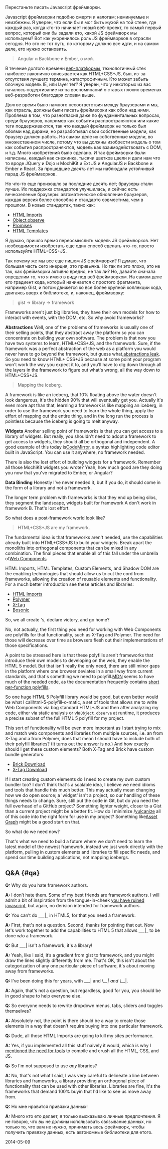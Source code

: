 Перестаньте писать Javascript фреймворки.

Javascript фреймворки подобно смерти и налогам; неминуемые и неизбежны. Я 
уверен, что если бы я мог быть мухой на той стене, где каждый раз, когда кто-то
начинает новый веб-проект, то самый первый вопрос, который они бы задали ето, 
какой JS фреймворк мы используем? Вот как укоренилось роль JS фреймворков в 
отрасли сегодня. Но это не тот путь, по которому должно все идти, и на самом 
деле, ето нужно остановить.

> Angular и Backbone и Ember, о мой.

В течение долгого времени [веб-платформы][1], технологичный стек наиболее 
лаконично описывается как HTML+CSS+JS, был, из-за отсутствия лучшего термина,
катастрофичным. Кто может забыть блочную модель IE, или layer тег? Я уверен, 
что у некоторых из вас началось подергивание из-за воспоминаний о старых плохих
временах веб-разработки благодаря словам выше.

Долгое время было намного несоответствия между браузерами и мы, как отрасль, 
должны были писать фреймворки как обои над ними. Проблема в том,
что разногласия даже по фундаментальных вопросах, среди браузеров, например как 
события распространяются или какие теги поддерживаются, так что каждый фреймворк
не только был обоями над дирами, но разработывал свои собственные модели, как 
браузер должен работь. На самом деле их собственные модел*и*, во множественном 
числе, потому что вы должны изобрести модель о том как события распространяются,
модель как взаимодействовать с DOM, и т.д. Много изобретений было сделано. И так 
фреймворки были написаны, каждый как снежинка, тысячи цветков цвели  и дали нам 
что то вроде JQuery и Dojo и MochiKit и Ext JS и AngularJS и Backbone и Ember и 
React. За прошедшие *десять* лет мы наблюдали устойчивый парад JS фреймворков.

Но что-то еще произошло за последние десять лет; браузеры стали лучше.
Их поддержка стандартов улучшилась, и сейчас есть вечнозеленые браузеры:
автоматическое обновление браузеров, каждая версия более способна и стандарто
совместима, чем в прошлом. В новых стандартах, таких как:

*   [HTML Imports][2]
*   [Object.observe][3]
*   [Promises][4]
*   [HTML Templates][5]

Я думаю, пришло время переосмыслить модель JS фреймворков. Нет необходимости
изобретать еще один способ сделать что-то, просто используйте HTML+CSS+JS.

Так почему же мы все еще пишем JS фреймворки? Я думаю, что большая часть сего
инерция, это привычка. Но так ли это плохо, это не так, как фреймворки активно
вредно, не так ли? Но, давайте сначала определим то, что я имею в виду под веб
фреймворком. На самом деле ето градиент кода, который начинается с простого 
фрагмента, например Gist, и потом движется ко все более крупной коллекции кода,
двигаясь вверх к библиотеке, и, наконец, фреймворку:

> gist -> library -> framework 

Frameworks aren't just big libraries, they have their own models for how to
interact with events, with the DOM, etc. So why avoid frameworks?

**Abstractions** Well, one of the problems of frameworks is usually one of
their selling points, that they abstract away the platform so you can 
concentrate on building your own software. The problem is that now you have two 
systems to learn, HTML+CSS+JS, and the framework. Sure, if the framework was a 
perfect abstraction of the web as a platform you would never have to go beyond 
the framework, but guess what,[abstractions leak][6]. So you need to know HTML+
CSS+JS because at some point your program won't work the way you expect it to, 
and you’ll have to dig down through all the layers in the framework to figure 
out what's wrong, all the way down to HTML+CSS+JS.

> Mapping the iceberg. 

A framework is like an iceberg, that 10% floating above the water doesn't look
dangerous, it's the hidden 90% that will eventually get you. Actually it's even 
more apt than that, learning a framework is like mapping an iceberg, in order to
use the framework you need to learn the whole thing, apply the effort of mapping
out the entire thing, and in the long run the process is pointless because the 
iceberg is going to melt anyway.

**Widgets** Another selling point of frameworks is that you can get access to a
library of widgets. But really, you shouldn't need to adopt a framework to get 
access to widgets, they should all be orthogonal and independent. A good example
of this today is[CodeMirror][7], a syntax highlighting code editor built in
JavaScript. You can use it anywhere, no framework needed.

There is also the lost effort of building widgets for a framework. Remember all
those MochiKit widgets you wrote? Yeah, how much good are they doing you now 
that you've migrated to Ember, or Angular?

**Data Binding** Honestly I've never needed it, but if you do, it should come
in the form of a library and not a framework.

The longer term problem with frameworks is that they end up being silos, they
segment the landscape, widgets built for framework A don't work in framework B. 
That's lost effort.

So what does a post-framework world look like? 

> HTML+CSS+JS are my framework. 

The fundamental idea is that frameworks aren't needed, use the capabilities
already built into HTML+CSS+JS to build your widgets. Break apart the monoliths 
into orthogonal components that can be mixed in any combination. The final 
pieces that enable all of this fall under the umbrella of[Web Components][8]

HTML Imports, HTML Templates, Custom Elements, and Shadow DOM are the enabling
technologies that should allow us to cut the cord from frameworks, allowing the 
creation of reusable elements and functionality. For a much better introduction 
see these articles and libraries:

*   [HTML Imports][9]
*   [Polymer][10]
*   [X-Tag][11]
*   [Bosonic][12]

So, we all create [<x-flipbox>][13]'s, declare victory, and go home? 

No, not actually, the first thing you need for working with Web Components are
polyfills for that functionality, such as X-Tag and Polymer. The need for those 
will decrease over time as browsers flesh out their implementations of those 
specifications.

A point to be stressed here is that these polyfills aren't frameworks that
introduce their own models to developing on the web, they enable the HTML 5 
model. But that isn't really the only need, there are still minor gaps in the 
platform where one browser deviates in a small way from current standards, and 
that's something we need to polyfill.[MDN][14] seems to have much of the needed
code, as the documentation frequently contains
[ short per-function polyfills][15].

So one huge HTML 5 Polyfill library would be good, but even better would be
what I callhtml-5-polyfill-o-matic, a set of tools that allows me to write Web
Components via bog standard HTML+JS and then after analyzing my code, either via
static analysis or via`Object.observe` at runtime, it produces a precise subset
of the full HTML 5 polyfill for my project.

This sort of functionality will be even more important as I start trying to mix
and match web components and libraries from multiple sources, i.e. an <x-foo> 
from X-Tag and a <core-bar> from Polymer, does that mean I should have to 
include both of their polyfill libraries?
([It turns out the answer is no][16].) And how exactly should I get these
custom elements? Both X-Tag and Brick have custom bundle generators:

*   [Brick Download][17] 
*   [X-Tag Download][18] 

If I start creating custom elements do I need to create my own custom bundler
too? I don't think that's a scalable idea, I believe we need idioms and tools 
that handle this much better. This may actually mean changing how we do open 
source; a 'widget' isn't a project, so our handling of these things needs to 
change. Sure, still put the code in Git, but do you need the full overhead of a 
GitHub project? Something lighter weight, closer to a Gist than a current 
project might be a better fit. How do I minimize
/[vulcanize][19] all of this code into the right form for use in my project?
Something like[Asset Graph][20] might be a good start on that. 

So what do we need now? 

That's what we need to build a future where we don't need to learn the latest
model of the newest framework, instead we just work directly with the platform, 
pulling in custom elements and libraries to fill specific needs, and spend our 
time building applications, not mapping icebergs.

## Q&A {#qa}

**Q:** Why do you hate framework authors.

**A:** I don’t hate them. Some of my best friends are framework authors. I
will admit a bit of inspiration from the tongue-in-cheek
[you have ruined javascript][21], but again, no derision intended for framework
authors.

**Q:** You can’t do \__\_|\_ in HTML5, for that you need a framework.

**A:** First, that's not a question. Second, thanks for pointing that out. Now
let's work together to add the capabilities to HTML 5 that allows \__\_|\_ to be
done w/o a framework.

**Q:** But \___| isn't a framework, it's a library!

**A:** Yeah, like I said, it’s a gradient from gist to framework, and you
might draw the lines slightly differently from me. That's OK, this isn't about 
the categorization of any one particular piece of software, it's about moving 
away from frameworks.

**Q:** I've been doing this for years, with \_\_\_| and \\_\_\_| and \\___|.

**A:** Again, that's not a question, but regardless, good for you, you should
be in good shape to help everyone else.

**Q:** So everyone needs to rewrite dropdown menus, tabs, sliders and toggles
themselves?

**A:** Absolutely not, the point is there should be a way to create those
elements in a way that doesn't require buying into one particular framework.

**Q:** Dude, all those HTML Imports are going to kill my sites performance.

**A:** Yes, if you implemented all this stuff naively it would, which is why I
[mentioned the need for tools][22] to compile and crush all the HTML, CSS, and
JS.

**Q:** So I'm not supposed to use *any* libraries? 

**A:** No, that's not what I said, I was very careful to delineate a line
between libraries and frameworks, a library providing an orthogonal piece of 
functionality that can be used with other libraries. Libraries are fine, it's 
the frameworks that demand 100% buyin that I'd like to see us move away from.

**Q:** Но мне нравится привязки данных!

**A:** Много кто ето делает, я только высказываю личные предпочтения. Я не 
говорю, что *вы* не должны использовать связывание данных, но только то, что вам
не нужно, принимать весь фреймворк, чтобы получить привязку данных, есть 
автономные библиотеки для етого.

2014-05-09

 [1]: http://platform.html5.org/
 [2]: http://w3c.github.io/webcomponents/spec/imports/
 [3]: http://wiki.ecmascript.org/doku.php?id=harmony:observe
 [4]: http://www.html5rocks.com/en/tutorials/es6/promises/
 [5]: http://www.w3.org/TR/html5/scripting-1.html#the-template-element
 [6]: http://www.joelonsoftware.com/articles/LeakyAbstractions.html
 [7]: http://codemirror.net/
 [8]: http://www.w3.org/TR/components-intro/
 [9]: http://www.html5rocks.com/en/tutorials/webcomponents/imports/
 [10]: http://www.polymer-project.org/
 [11]: http://www.x-tags.org/
 [12]: http://bosonic.github.io/
 [13]: http://mozbrick.github.io/docs/brick-flipbox.html
 [14]: https://developer.mozilla.org
 [15]: https://developer.mozilla.org/en-US/docs/Web/JavaScript/Reference/Global_Objects/Function/bind#Compatibility
 [16]: http://www.polymer-project.org/articles/polymer-xtag-vanilla.html
 [17]: http://mozilla.github.io/brick/download.html
 [18]: http://www.x-tags.org/download
 [19]: https://github.com/Polymer/vulcanize
 [20]: https://github.com/assetgraph/assetgraph-builder
 [21]: http://codeofrob.com/entries/you-have-ruined-javascript.html
 [22]: http://bitworking.org/news/2014/05/zero_framework_manifesto#tools2
